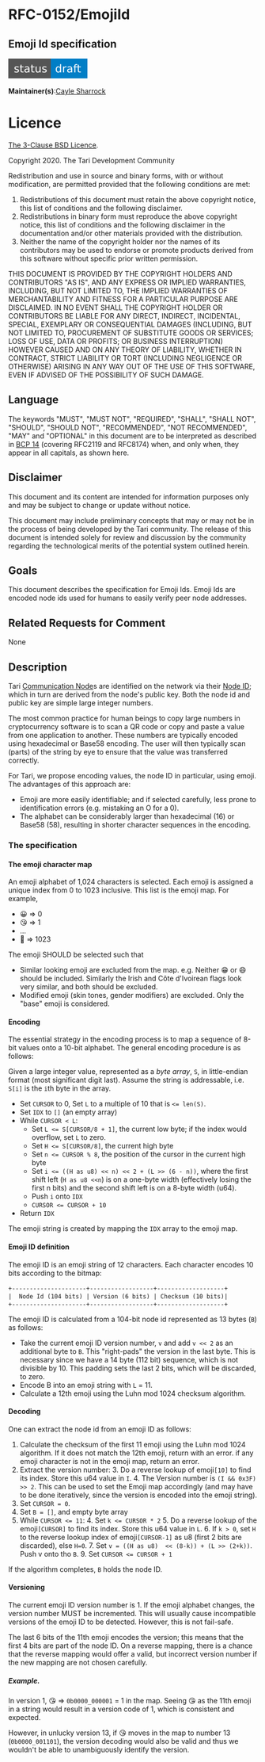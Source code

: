 # RFC-0152/EmojiId

## Emoji Id specification

![Status: Draft](theme/images/status-draft.svg)

**Maintainer(s)**:[Cayle Sharrock](https://github.com/CjS77)

# Licence

[ The 3-Clause BSD Licence](https://opensource.org/licenses/BSD-3-Clause).

Copyright 2020. The Tari Development Community

Redistribution and use in source and binary forms, with or without modification, are permitted provided that the
following conditions are met:

1. Redistributions of this document must retain the above copyright notice, this list of conditions and the following
   disclaimer.
2. Redistributions in binary form must reproduce the above copyright notice, this list of conditions and the following
   disclaimer in the documentation and/or other materials provided with the distribution.
3. Neither the name of the copyright holder nor the names of its contributors may be used to endorse or promote products
   derived from this software without specific prior written permission.

THIS DOCUMENT IS PROVIDED BY THE COPYRIGHT HOLDERS AND CONTRIBUTORS "AS IS", AND ANY EXPRESS OR IMPLIED WARRANTIES,
INCLUDING, BUT NOT LIMITED TO, THE IMPLIED WARRANTIES OF MERCHANTABILITY AND FITNESS FOR A PARTICULAR PURPOSE ARE
DISCLAIMED. IN NO EVENT SHALL THE COPYRIGHT HOLDER OR CONTRIBUTORS BE LIABLE FOR ANY DIRECT, INDIRECT, INCIDENTAL,
SPECIAL, EXEMPLARY OR CONSEQUENTIAL DAMAGES (INCLUDING, BUT NOT LIMITED TO, PROCUREMENT OF SUBSTITUTE GOODS OR
SERVICES; LOSS OF USE, DATA OR PROFITS; OR BUSINESS INTERRUPTION) HOWEVER CAUSED AND ON ANY THEORY OF LIABILITY,
WHETHER IN CONTRACT, STRICT LIABILITY OR TORT (INCLUDING NEGLIGENCE OR OTHERWISE) ARISING IN ANY WAY OUT OF THE USE OF
THIS SOFTWARE, EVEN IF ADVISED OF THE POSSIBILITY OF SUCH DAMAGE.

## Language

The keywords "MUST", "MUST NOT", "REQUIRED", "SHALL", "SHALL NOT", "SHOULD", "SHOULD NOT", "RECOMMENDED",
"NOT RECOMMENDED", "MAY" and "OPTIONAL" in this document are to be interpreted as described in
[BCP 14](https://tools.ietf.org/html/bcp14) (covering RFC2119 and RFC8174) when, and only when, they appear in all capitals, as
shown here.

## Disclaimer

This document and its content are intended for information purposes only and may be subject to change or update
without notice.

This document may include preliminary concepts that may or may not be in the process of being developed by the Tari
community. The release of this document is intended solely for review and discussion by the community regarding the
technological merits of the potential system outlined herein.

## Goals

This document describes the specification for Emoji Ids. Emoji Ids are encoded node ids used for humans to easily verify
peer node addresses.

## Related Requests for Comment

None

## Description

Tari [Communication Node]s are identified on the network via their [Node ID]; which in turn are derived from the node's
public key. Both the node id and public key are simple large integer numbers.

The most common practice for human beings to copy large numbers in cryptocurrency software is to scan a QR code or copy
and paste a value from one application to another. These numbers are typically encoded using hexadecimal or Base58
encoding. The user will then typically scan (parts) of the string by eye to ensure that the value was transferred
correctly.

For Tari, we propose encoding values, the node ID in particular, using emoji. The advantages of this approach are:

* Emoji are more easily identifiable; and if selected carefully, less prone to identification errors (e.g. mistaking an
  O for a 0).
* The alphabet can be considerably larger than hexadecimal (16) or Base58 (58), resulting in shorter character sequences
  in the encoding.

### The specification

#### The emoji character map
An emoji alphabet of 1,024 characters is selected. Each emoji is assigned a unique index from 0 to 1023 inclusive. This
list is the emoji map. For example,

* 😀 => 0
* 😘 => 1
* ...
* 🦊 => 1023

The emoji SHOULD be selected such that

* Similar looking emoji are excluded from the map. e.g. Neither 😁 or 😄 should be included. Similarly the Irish and
  Côte d'Ivoirean flags look very similar, and both should be excluded.
* Modified emoji (skin tones, gender modifiers) are excluded. Only the "base" emoji is considered.

#### Encoding

The essential strategy in the encoding process is to map a sequence of 8-bit values onto a 10-bit alphabet. The general
encoding procedure is as follows:

Given a large integer value, represented as a _byte array_, `S`, in little-endian format (most significant digit last).
Assume the string is addressable, i.e. `S[i]` is the `i`th byte in the array.
* Set `CURSOR` to 0, Set `L` to a multiple of 10 that is `<= len(S)`.
* Set `IDX` to `[]` (an empty array)
* While `CURSOR < L`:
  * Set `L <= S[CURSOR/8 + 1]`, the current low byte; if the index would overflow, set `L` to zero.
  * Set `H <= S[CURSOR/8]`, the current high byte
  * Set `n <= CURSOR % 8`, the position of the cursor in the current high byte
  * Set `i <= ((H as u8) << n) << 2 + (L >> (6 - n))`, where the first shift left (`H as u8 <<n`) is on a one-byte width
    (effectively losing the first n bits) and the second shift left is on a 8-byte width (u64).
  * Push `i` onto `IDX`
  * `CURSOR <= CURSOR + 10`
* Return `IDX`

The emoji string is created by mapping the `IDX` array to the emoji map.

#### Emoji ID definition

The emoji ID is an emoji string of 12 characters. Each character encodes 10 bits according to the bitmap:

```text
+---------------------+------------------+-------------------+
|  Node Id (104 bits) | Version (6 bits) | Checksum (10 bits)|
+---------------------+------------------+-------------------+
```

 The emoji ID is calculated from a 104-bit node id represented as 13 bytes (`B`) as follows:

* Take the current emoji ID version number, `v` and add `v << 2` as an additional byte to `B`. This "right-pads" the
  version in the last byte. This is necessary since we have a 14 byte (112 bit) sequence, which is not divisible by 10.
  This padding sets the last 2 bits, which will be discarded, to zero.
* Encode B into an emoji string with `L` = 11.
* Calculate a 12th emoji using the Luhn mod 1024 checksum algorithm.

#### Decoding

One can extract the node id from an emoji ID as follows:

1. Calculate the checksum of the first 11 emoji using the Luhn mod 1024 algorithm. If it does not match the 12th emoji,
   return with an error. if any emoji character is not in the emoji map, return an error.
2. Extract the version number:
   3. Do a reverse lookup of emoji`[10]` to find its index. Store this u64 value in `I`.
   4. The Version number is `(I && 0x3F) >> 2`. This can be used to set the Emoji map accordingly (and may have to be
      done iteratively, since the version is encoded into the emoji string).
3. Set `CURSOR = 0`.
4. Set `B = []`, and empty byte array
5. While `CURSOR <= 11`:
   4. Set `k <= CURSOR * 2`
   5. Do a reverse lookup of the emoji`[CURSOR]` to find its index. Store this u64 value in `L`.
   6. If `k > 0`, set `H` to the reverse lookup index of emoji`[CURSOR-1]` as u8 (first 2 bits are discarded), else
      `H=0`.
   7. Set `v = ((H as u8)  << (8-k)) + (L >> (2+k))`. Push v onto tho `B`.
   9. Set `CURSOR <= CURSOR + 1`

If the algorithm completes, `B` holds the node ID.

#### Versioning

The current emoji ID version number is 1. If the emoji alphabet changes, the version number MUST be incremented. This
will usually cause incompatible versions of the emoji ID to be detected. However, this is not fail-safe.

The last 6 bits of the 11th emoji encodes the version; this means that the first 4 bits are part of the node ID. On a
reverse mapping, there is a chance that the reverse mapping would offer a valid, but incorrect version number if the new
mapping are not chosen carefully.

##### Example.

In version 1, 😘 => `0b0000_000001` = 1 in the map. Seeing 😘 as the 11th emoji in a string would result in a version
code of 1, which is consistent and expected.

However, in unlucky version 13, if 😘 moves in the map to number 13 (`0b0000_001101`), the version decoding would also
be valid and thus we wouldn't be able to unambiguously identify the version.



[Communication Node]: Glossary.md#communication-node
[Node ID]: Glossary.md#node-id
